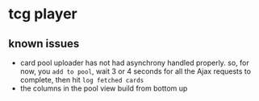 # tcg player

## known issues
* card pool uploader has not had asynchrony handled properly. so, for now, you `add to pool`, wait 3 or 4 seconds for all the Ajax requests to complete, then hit `log fetched cards`
* the columns in the pool view build from bottom up
